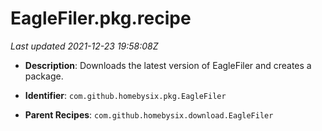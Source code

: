 # EagleFiler.pkg.recipe

_Last updated 2021-12-23 19:58:08Z_

- **Description**: Downloads the latest version of EagleFiler and creates a package.

- **Identifier**: `com.github.homebysix.pkg.EagleFiler`

- **Parent Recipes**: `com.github.homebysix.download.EagleFiler`
